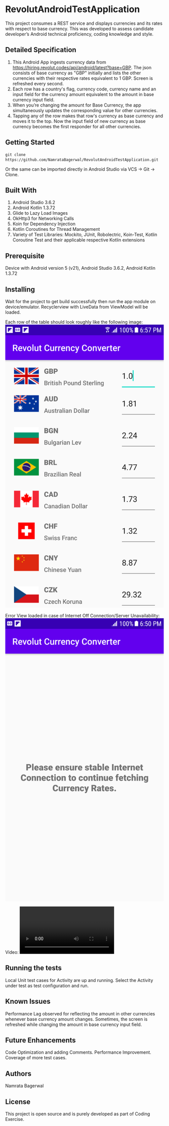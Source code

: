 # RevolutAndroidTestApplication

This project consumes a REST service and displays currencies and its rates with respect to base currency. This was developed to assess candidate developer’s Android technical proficiency, coding knowledge and style.

## Detailed Specification

1. This Android App ingests currency data from https://hiring.revolut.codes/api/android/latest?base=GBP. The json consists of base currency as "GBP" initially and lists the other currencies with their respective rates equivalent to 1 GBP. Screen is refreshed every second.
2. Each row has a country's flag, currency code, currency name and an input field for the currency amount equivalent to the amount in base currency input field.
3. When you’re changing the amount for Base Currency, the app simultaneously updates the corresponding value for other currencies.
4. Tapping any of the row makes that row's currency as base currency and moves it to the top. Now the input field of new currency as base currency becomes the first responder for all other currencies.

## Getting Started

```
git clone https://github.com/NamrataBagerwal/RevolutAndroidTestApplication.git
```

Or the same can be imported directly in Android Studio via VCS -> Git -> Clone.

## Built With
1. Android Studio 3.6.2
1. Android Kotlin 1.3.72
2. Glide to Lazy Load Images
3. OkHttp3 for Networking Calls
4. Koin for Dependency Injection
5. Kotlin Coroutines for Thread Management
6. Variety of Test Libraries: Mockito, JUnit, Robolectric, Koin-Test, Kotlin Coroutine Test and their applicable respective Kotlin extensions

## Prerequisite
Device with Android version 5 (v21), Android Studio 3.6.2, Android Kotlin 1.3.72

## Installing
Wait for the project to get build successfully then run the app module on device/emulator. 
Recyclerview with LiveData from ViewModel will be loaded.

Each row of the table should look roughly like the following image:
![Currency List](screenshots_videos/Currency_List.png)

Error View loaded in case of Internet Off Connection/Server Unavailability:
![ErrorView](screenshots_videos/ErrorView.png)

Video:
![Video](screenshots_videos/video.mp4)

## Running the tests

Local Unit test cases for Activity are up and running. Select the Activity under test as test configuration and run.

## Known Issues

Performance Lag observed for reflecting the amount in other currencies whenever base currency amount changes. Sometimes, the screen is refreshed while changing the amount in base currency input field.

## Future Enhancements

Code Optimization and adding Comments.
Performance Improvement.
Coverage of more test cases.

## Authors
Namrata Bagerwal

## License
This project is open source and is purely developed as part of Coding Exercise.
